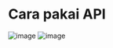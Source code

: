 # Cara pakai API


![image](https://user-images.githubusercontent.com/58851621/202559488-7e34ef13-bb42-42fd-ac75-b35130ec43f0.png)
![image](https://user-images.githubusercontent.com/58851621/202559448-7e9b82b5-f2d7-4999-a3f7-117a51220437.png)
